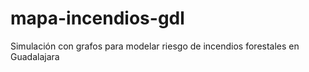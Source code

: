 # mapa-incendios-gdl
Simulación con grafos para modelar riesgo de incendios forestales en Guadalajara
